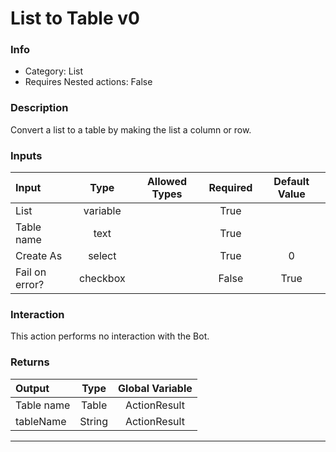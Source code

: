 # List to Table v0

### Info

- Category: List
- Requires Nested actions: False


### Description
Convert a list to a table by making the list a column or row.


### Inputs

| Input | Type | Allowed Types | Required |  Default Value |
| :--- | :---: | :---: | :---: | :---: |
| List | variable |  | True |  |
| Table name | text |  | True |  |
| Create As | select |  | True | 0 |
| Fail on error? | checkbox |  | False | True |


### Interaction
This action performs no interaction with the Bot.

### Returns

| Output | Type | Global Variable |
| :--- | :---: | :---: |
| Table name | Table | ActionResult |
| tableName | String | ActionResult |

---